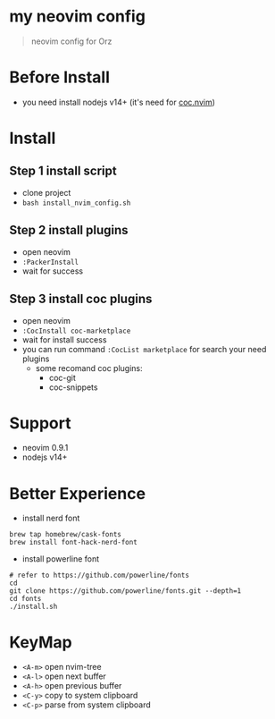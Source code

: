 # my neovim config
> neovim config for Orz  

# Before Install
- you need install nodejs v14+ (it's need for [coc.nvim](https://github.com/neoclide/coc.nvim))

# Install
## Step 1 install script
- clone project
- `bash install_nvim_config.sh`
## Step 2 install plugins
- open neovim
- `:PackerInstall`
- wait for success
## Step 3 install coc plugins
- open neovim
- `:CocInstall coc-marketplace`
- wait for install success
- you can run command `:CocList marketplace` for search your need plugins
    - some recomand coc plugins:
        - coc-git
        - coc-snippets


# Support
- neovim 0.9.1
- nodejs v14+


# Better Experience
- install nerd font
```shell
brew tap homebrew/cask-fonts
brew install font-hack-nerd-font
```
- install powerline font
```shell
# refer to https://github.com/powerline/fonts
cd
git clone https://github.com/powerline/fonts.git --depth=1
cd fonts
./install.sh
```

# KeyMap
- `<A-m>` open nvim-tree
- `<A-l>` open next buffer
- `<A-h>` open previous buffer
- `<C-y>` copy to system clipboard
- `<C-p>` parse from system clipboard
